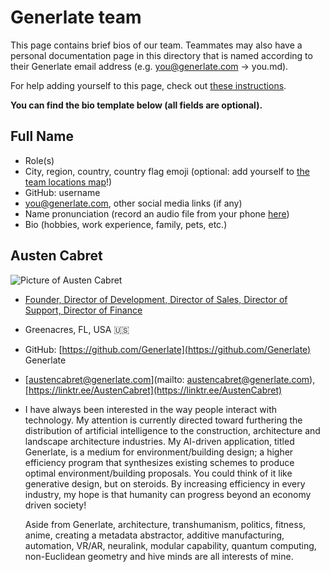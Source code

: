 # Generlate team

This page contains brief bios of our team. Teammates may also have a personal documentation page in this directory that is named according to their Generlate email address (e.g. you@generlate.com -> you.md).

For help adding yourself to this page, check out [these instructions](../../editing/add-yourself-to-team-page.md). <!-- missing link -->

**You can find the bio template below (all fields are optional).**

## Full Name

-   Role(s)
-   City, region, country, country flag emoji (optional: add yourself to [the team locations map](locations.md)!) <!-- missing link -->
-   GitHub: username
-   [you@generlate.com](mailto:you@generlate.com), other social media links (if any)
-   Name pronunciation (record an audio file from your phone [here](https://www.name-coach.com/))
-   Bio (hobbies, work experience, family, pets, etc.)

## Austen Cabret

<!-- add person picture -->
<!-- check where the position link is supposed to go to -->

![Picture of Austen Cabret](https://www.generlate.com/_next/image?url=%2Fausten-cabret-profile.webp&w=828&q=75)

-   [Founder, Director of Development, Director of Sales, Director of Support, Director of Finance]()
-   Greenacres, FL, USA 🇺🇸
-   GitHub: [https://github.com/Generlate](https://github.com/Generlate) Generlate
-   [austencabret@generlate.com](mailto: austencabret@generlate.com), [https://linktr.ee/AustenCabret](https://linktr.ee/AustenCabret)
-   I have always been interested in the way people interact with technology. My attention is currently
    directed toward furthering the distribution of artificial intelligence to the construction, architecture
    and landscape architecture industries. My AI-driven application, titled Generlate, is a medium for
    environment/building design; a higher efficiency program that synthesizes existing schemes to
    produce optimal environment/building proposals. You could think of it like generative design, but on
    steroids. By increasing efficiency in every industry, my hope is that humanity can progress beyond an
    economy driven society!

    Aside from Generlate, architecture, transhumanism, politics, fitness, anime, creating a metadata abstractor,
    additive manufacturing, automation, VR/AR, neuralink, modular capability, quantum computing,
    non-Euclidean geometry and hive minds are all interests of mine.
    <!-- rewrite this bio -->
